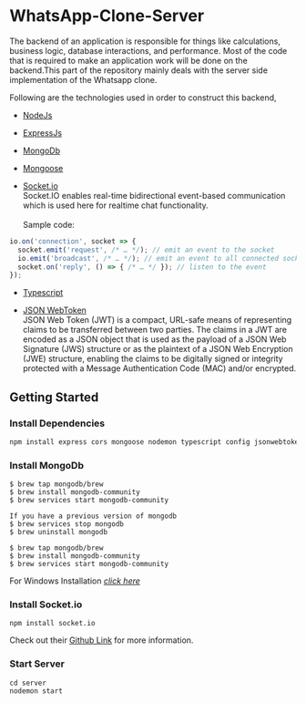 # WhatsApp-Clone-Server

The backend of an application is responsible for things like calculations, business logic, database interactions, and performance. Most of the code that is required to make an application work will be done on the backend.This part of the repository mainly deals with the server side implementation of the Whatsapp clone. 

Following are the technologies used in order to construct this backend,
* <a href="https://nodejs.org/">NodeJs</a>

* <a href="https://expressjs.com/">ExpressJs</a>
* <a href="https://www.mongodb.com/">MongoDb</a>
* <a href="https://mongoosejs.com/">Mongoose</a>

* <a href="https://socket.io/">Socket.io</a><br>
Socket.IO enables real-time bidirectional event-based communication which is used here for realtime chat functionality.
<br><br>
Sample code:
```js
io.on('connection', socket => {
  socket.emit('request', /* … */); // emit an event to the socket
  io.emit('broadcast', /* … */); // emit an event to all connected sockets
  socket.on('reply', () => { /* … */ }); // listen to the event
});
```

* <a href="https://www.typescriptlang.org/">Typescript</a>

* <a href="https://github.com/auth0/node-jsonwebtoken">JSON WebToken</a> <br>
JSON Web Token (JWT) is a compact, URL-safe means of representing claims to be transferred between two parties.  The claims in a JWT are encoded as a JSON object that is used as the payload of a JSON Web Signature (JWS) structure or as the plaintext of a JSON Web Encryption (JWE) structure, enabling the claims to be digitally signed or integrity protected with a Message Authentication Code (MAC) and/or encrypted.


## Getting Started

### Install Dependencies
```js
npm install express cors mongoose nodemon typescript config jsonwebtoken moment ts-node
```

### Install MongoDb
```
$ brew tap mongodb/brew
$ brew install mongodb-community
$ brew services start mongodb-community

If you have a previous version of mongodb
$ brew services stop mongodb
$ brew uninstall mongodb

$ brew tap mongodb/brew
$ brew install mongodb-community
$ brew services start mongodb-community
```
For Windows Installation *<a href="https://docs.mongodb.com/manual/administration/install-community/" target="_blank">click here</a>*


### Install Socket.io

```
npm install socket.io
```
Check out their <a href="https://github.com/socketio/socket.io">Github Link</a> for more information.

### Start Server
```
cd server
nodemon start
```


